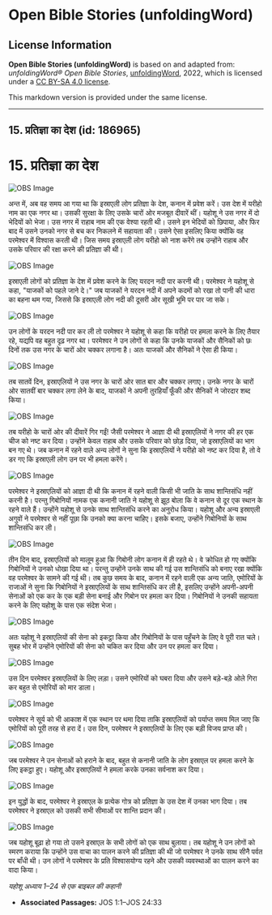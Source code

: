 # Open Bible Stories (unfoldingWord)

## License Information

**Open Bible Stories (unfoldingWord)** is based on and adapted from: _unfoldingWord® Open Bible Stories_, [unfoldingWord](https://unfoldingword.org/utw), 2022, which is licensed under a [CC BY-SA 4.0 license](https://creativecommons.org/licenses/by-sa/4.0/legalcode.en).

This markdown version is provided under the same license.



--------------------------------

## 15. प्रतिज्ञा का देश (id: 186965)

15\. प्रतिज्ञा का देश
=====================

![OBS Image](https://cdn.aquifer.bible/aquifer-content/resources/UWOBS/jpg/360px/obs-en-15-01.jpg)

अन्त में, अब वह समय आ गया था कि इस्राएली लोग प्रतिज्ञा के देश, कनान में प्रवेश करें। उस देश में यरीहो नाम का एक नगर था। उसकी सुरक्षा के लिए उसके चारों ओर मजबूत दीवारें थीं। यहोशू ने उस नगर में दो भेदियों को भेजा। उस नगर में राहाब नाम की एक वेश्या रहती थी। उसने इन भेदियों को छिपाया, और फिर बाद में उसने उनको नगर से बच कर निकलने में सहायता की। उसने ऐसा इसलिए किया क्योंकि वह परमेश्वर में विश्वास करती थी। जिस समय इस्राएली लोग यरीहो को नाश करेंगे तब उन्होंने राहाब और उसके परिवार की रक्षा करने की प्रतिज्ञा की थी।

![OBS Image](https://cdn.aquifer.bible/aquifer-content/resources/UWOBS/jpg/360px/obs-en-15-02.jpg)

इस्राएली लोगों को प्रतिज्ञा के देश में प्रवेश करने के लिए यरदन नदी पार करनी थी। परमेश्वर ने यहोशू से कहा, "याजकों को पहले जाने दे।" जब याजकों ने यरदन नदी में अपने कदमों को रखा तो पानी की धारा का बहना थम गया, जिससे कि इस्राएली लोग नदी की दूसरी ओर सूखी भूमि पर पार जा सके।

![OBS Image](https://cdn.aquifer.bible/aquifer-content/resources/UWOBS/jpg/360px/obs-en-15-03.jpg)

उन लोगों के यरदन नदी पार कर ली तो परमेश्वर ने यहोशू से कहा कि यरीहो पर हमला करने के लिए तैयार रहे, यद्यपि वह बहुत दृढ़ नगर था। परमेश्वर ने उन लोगों से कहा कि उनके याजकों और सैनिकों को छः दिनों तक उस नगर के चारों ओर चक्कर लगाना है। अतः याजकों और सैनिकों ने ऐसा ही किया।

![OBS Image](https://cdn.aquifer.bible/aquifer-content/resources/UWOBS/jpg/360px/obs-en-15-04.jpg)

तब सातवें दिन, इस्राएलियों ने उस नगर के चारों ओर सात बार और चक्कर लगाए। उनके नगर के चारों ओर सातवीं बार चक्कर लगा लेने के बाद, याजकों ने अपनी तुरहियाँ फूँकी और सैनिकों ने जोरदार शब्द किया।

![OBS Image](https://cdn.aquifer.bible/aquifer-content/resources/UWOBS/jpg/360px/obs-en-15-05.jpg)

तब यरीहो के चारों ओर की दीवारें गिर गईं! जैसी परमेश्वर ने आज्ञा दी थी इस्राएलियों ने नगर की हर एक चीज को नष्ट कर दिया। उन्होंने केवल राहाब और उसके परिवार को छोड़ दिया, जो इस्राएलियों का भाग बन गए थे। जब कनान में रहने वाले अन्य लोगों ने सुना कि इस्राएलियों ने यरीहो को नष्ट कर दिया है, तो वे डर गए कि इस्राएली लोग उन पर भी हमला करेंगे।

![OBS Image](https://cdn.aquifer.bible/aquifer-content/resources/UWOBS/jpg/360px/obs-en-15-06.jpg)

परमेश्वर ने इस्राएलियों को आज्ञा दी थी कि कनान में रहने वाली किसी भी जाति के साथ शान्तिसंधि नहीं करनी है। परन्तु गिबोनियों नामक एक कनानी जाति ने यहोशू से झूठ बोला कि वे कनान से दूर एक स्थान के रहने वाले हैं। उन्होंने यहोशू से उनके साथ शान्तिसंधि करने का अनुरोध किया। यहोशू और अन्य इस्राएली अगुवों ने परमेश्वर से नहीं पूछा कि उनको क्या करना चाहिए। इसके बजाए, उन्होंने गिबोनियों के साथ शान्तिसंधि कर ली।

![OBS Image](https://cdn.aquifer.bible/aquifer-content/resources/UWOBS/jpg/360px/obs-en-15-07.jpg)

तीन दिन बाद, इस्राएलियों को मालूम हुआ कि गिबोनी लोग कनान में ही रहते थे। वे क्रोधित हो गए क्योंकि गिबोनियों ने उनको धोखा दिया था। परन्तु उन्होंने उनके साथ की गई उस शान्तिसंधि को बनाए रखा क्योंकि वह परमेश्वर के सामने की गई थी। तब कुछ समय के बाद, कनान में रहने वाली एक अन्य जाति, एमोरियों के राजाओं ने सुना कि गिबोनियों ने इस्राएलियों के साथ शान्तिसंधि कर ली है, इसलिए उन्होंने अपनी\-अपनी सेनाओं को एक कर के एक बड़ी सेना बनाई और गिबोन पर हमला कर दिया। गिबोनियों ने उनकी सहायता करने के लिए यहोशू के पास एक संदेश भेजा।

![OBS Image](https://cdn.aquifer.bible/aquifer-content/resources/UWOBS/jpg/360px/obs-en-15-08.jpg)

अतः यहोशू ने इस्राएलियों की सेना को इकट्ठा किया और गिबोनियों के पास पहुँचने के लिए वे पूरी रात चले। सुबह भोर में उन्होंने एमोरियों की सेना को चकित कर दिया और उन पर हमला कर दिया।

![OBS Image](https://cdn.aquifer.bible/aquifer-content/resources/UWOBS/jpg/360px/obs-en-15-09.jpg)

उस दिन परमेश्वर इस्राएलियों के लिए लड़ा। उसने एमोरियों को घबरा दिया और उसने बड़े\-बड़े ओले गिरा कर बहुत से एमोरियों को मार डाला।

![OBS Image](https://cdn.aquifer.bible/aquifer-content/resources/UWOBS/jpg/360px/obs-en-15-10.jpg)

परमेश्वर ने सूर्य को भी आकाश में एक स्थान पर थमा दिया ताकि इस्राएलियों को पर्याप्त समय मिल जाए कि एमोरियों को पूरी तरह से हरा दें। उस दिन, परमेश्वर ने इस्राएलियों के लिए एक बड़ी विजय प्राप्त की।

![OBS Image](https://cdn.aquifer.bible/aquifer-content/resources/UWOBS/jpg/360px/obs-en-15-11.jpg)

जब परमेश्वर ने उन सेनाओं को हराने के बाद, बहुत से कनानी जाति के लोग इस्राएल पर हमला करने के लिए इकट्ठा हुए। यहोशू और इस्राएलियों ने हमला करके उनका सर्वनाश कर दिया।

![OBS Image](https://cdn.aquifer.bible/aquifer-content/resources/UWOBS/jpg/360px/obs-en-15-12.jpg)

इन युद्धों के बाद, परमेश्वर ने इस्राएल के प्रत्येक गोत्र को प्रतिज्ञा के उस देश में उनका भाग दिया। तब परमेश्वर ने इस्राएल को उसकी सभी सीमाओं पर शान्ति प्रदान की।

![OBS Image](https://cdn.aquifer.bible/aquifer-content/resources/UWOBS/jpg/360px/obs-en-15-13.jpg)

जब यहोशू बूढ़ा हो गया तो उसने इस्राएल के सभी लोगों को एक साथ बुलाया। तब यहोशू ने उन लोगों को स्मरण कराया कि उन्होंने उस वाचा का पालन करने की प्रतिज्ञा की थी जो परमेश्वर ने उनके साथ सीनै पर्वत पर बाँधी थी। उन लोगों ने परमेश्वर के प्रति विश्वासयोग्य रहने और उसकी व्यवस्थाओं का पालन करने का वादा किया।

*यहोशू अध्याय 1–24 से एक बाइबल की कहानी*

* **Associated Passages:** JOS 1:1–JOS 24:33

